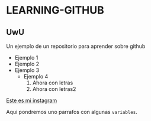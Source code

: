 # LEARNING-GITHUB 
## UwU

Un ejemplo de un repositorio para aprender sobre github

- Ejemplo 1
- Ejemplo 2
- Ejemplo 3
  - Ejemplo 4
     1. Ahora con letras
     2. Ahora con letras2



[Este es mi instagram](https://www.instagram.com/_alex_mr11/)


Aqui pondremos uno parrafos con algunas `variables`.
<!--
**alexmanza/alexmanza** is a ✨ _special_ ✨ repository because its `README.md` (this file) appears on your GitHub profile.

Here are some ideas to get you started:

- 🔭 I’m currently working on ...
- 🌱 I’m currently learning ...
- 👯 I’m looking to collaborate on ...
- 🤔 I’m looking for help with ...
- 💬 Ask me about ...
- 📫 How to reach me: ...
- 😄 Pronouns: ...
- ⚡ Fun fact: ...
-->
